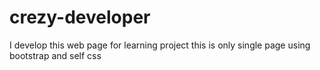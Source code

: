 # crezy-developer
I develop this web page for learning project this is only single page using bootstrap and self css
